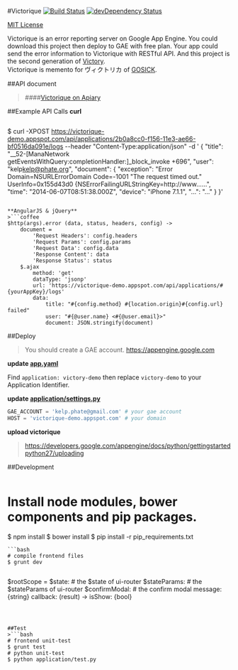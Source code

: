 #Victorique [![Build Status](https://secure.travis-ci.org/kelp404/Victorique.png?branch=master)](http://travis-ci.org/kelp404/Victorique) [![devDependency Status](https://david-dm.org/kelp404/Victorique/dev-status.png?branch=master)](https://david-dm.org/kelp404/Victorique#info=devDependencies&view=table)

[MIT License](http://www.opensource.org/licenses/mit-license.php)


Victorique is an error reporting server on Google App Engine. You could download this project then deploy to GAE with free plan. Your app could send the error information to Victorique with RESTful API. And this project is the second generation of [Victory](https://github.com/kelp404/Victory).  
Victorique is memento for ヴィクトリカ of [GOSICK](http://www.gosick.tv/).




##API document
>####[Victorique on Apiary](http://docs.victorique.apiary.io/)




##Example API Calls
**curl**
>```bash
$ curl -XPOST https://victorique-demo.appspot.com/api/applications/2b0a8cc0-f156-11e3-ae66-bf0516da091e/logs --header "Content-Type:application/json" -d '
{
  "title": "__52-[ManaNetwork getEventsWithQuery:completionHandler:]_block_invoke +696",
  "user": "kelp<kelp@phate.org>",
  "document": {
    "exception": "Error Domain=NSURLErrorDomain Code=-1001 \"The request timed out.\" UserInfo=0x155d43d0 {NSErrorFailingURLStringKey=http://www......",
    "time": "2014-06-07T08:51:38.000Z",
    "device": "iPhone 7.1.1",
    "...": "..."
  }
}'
```

**AngularJS & jQuery**
>```coffee
$http(args).error (data, status, headers, config) ->
    document =
        'Request Headers': config.headers
        'Request Params': config.params
        'Request Data': config.data
        'Response Content': data
        'Response Status': status
    $.ajax
        method: 'get'
        dataType: 'jsonp'
        url: 'https://victorique-demo.appspot.com/api/applications/#{yourAppKey}/logs'
        data:
            title: "#{config.method} #{location.origin}#{config.url} failed"
            user: "#{@user.name} <#{@user.email}>"
            document: JSON.stringify(document)
```




##Deploy
>You should create a GAE account.
https://appengine.google.com

**update [app.yaml](https://github.com/kelp404/Victorique/blob/master/app.yaml)**
>
Find `application: victory-demo` then replace `victory-demo` to your Application Identifier.

**update [application/settings.py](https://github.com/kelp404/Victorique/blob/master/application/settings.py)**
>
```python
GAE_ACCOUNT = 'kelp.phate@gmail.com' # your gae account
HOST = 'victorique-demo.appspot.com' # your domain
```

**upload victorique**
>https://developers.google.com/appengine/docs/python/gettingstartedpython27/uploading




##Development
>```bash
# Install node modules, bower components and pip packages.
$ npm install
$ bower install
$ pip install -r pip_requirements.txt
```
```bash
# compile frontend files
$ grunt dev
```

>```coffee
$rootScope =
    $state:
        # the $state of ui-router
    $stateParams:
        # the $stateParams of ui-router
    $confirmModal:
        # the confirm modal
        message: {string}
        callback: (result) ->
        isShow: {bool}
```



##Test
>```bash
# frontend unit-test
$ grunt test
# python unit-test
$ python application/test.py
```

